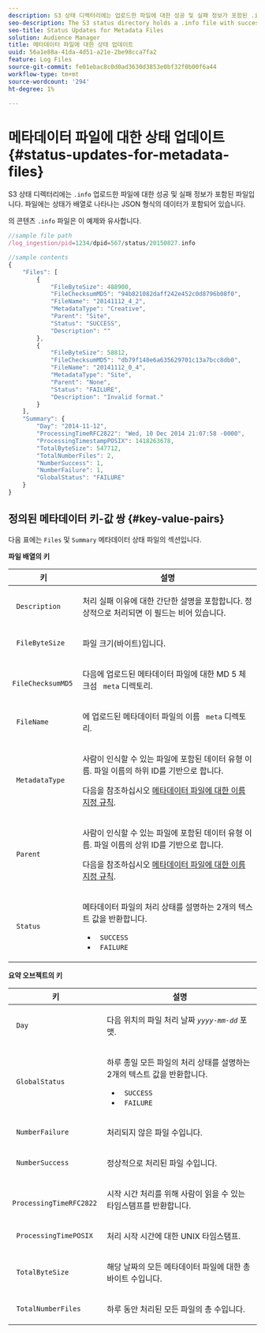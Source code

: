 ```yaml
---
description: S3 상태 디렉터리에는 업로드한 파일에 대한 성공 및 실패 정보가 포함된 .info 파일이 있습니다. 파일에는 상태가 배열로 나타나는 JSON 형식의 데이터가 포함되어 있습니다.
seo-description: The S3 status directory holds a .info file with success and failure information about your uploaded files. The file contains JSON-formatted data with status results in an array.
seo-title: Status Updates for Metadata Files
solution: Audience Manager
title: 메타데이터 파일에 대한 상태 업데이트
uuid: 56a1e88a-41da-4d51-a21e-2be98cca7fa2
feature: Log Files
source-git-commit: fe01ebac8c0d0ad3630d3853e0bf32f0b00f6a44
workflow-type: tm+mt
source-wordcount: '294'
ht-degree: 1%

---
```



# 메타데이터 파일에 대한 상태 업데이트{#status-updates-for-metadata-files}

S3 상태 디렉터리에는 `.info` 업로드한 파일에 대한 성공 및 실패 정보가 포함된 파일입니다. 파일에는 상태가 배열로 나타나는 JSON 형식의 데이터가 포함되어 있습니다.

의 콘텐츠 `.info` 파일은 이 예제와 유사합니다.

```js
//sample file path
/log_ingestion/pid=1234/dpid=567/status/20150827.info

//sample contents
{
    "Files": [
        {
            "FileByteSize": 488900,
            "FileChecksumMD5": "94b821082daff242e452c0d8796b08f0",
            "FileName": "20141112_4_2",
            "MetadataType": "Creative",
            "Parent": "Site",
            "Status": "SUCCESS",
            "Description": ""
        },
        {
            "FileByteSize": 58812,
            "FileChecksumMD5": "db79f148e6a635629701c13a7bcc8db0",
            "FileName": "20141112_0_4",
            "MetadataType": "Site",
            "Parent": "None",
            "Status": "FAILURE",
            "Description": "Invalid format."
        }
    ],
    "Summary": {
        "Day": "2014-11-12",
        "ProcessingTimeRFC2822": "Wed, 10 Dec 2014 21:07:58 -0000",
        "ProcessingTimestampPOSIX": 1418263678,
        "TotalByteSize": 547712,
        "TotalNumberFiles": 2,
        "NumberSuccess": 1,
        "NumberFailure": 1,
        "GlobalStatus": "FAILURE"
    }
}
```

## 정의된 메타데이터 키-값 쌍 {#key-value-pairs}

다음 표에는 `Files` 및 `Summary` 메타데이터 상태 파일의 섹션입니다.

**파일 배열의 키**

<table id="table_BF23C032FEFA446282E9364E85BE8C9F"> 
 <thead> 
  <tr> 
   <th colname="col1" class="entry"> 키 </th> 
   <th colname="col2" class="entry"> 설명 </th> 
  </tr> 
 </thead>
 <tbody> 
  <tr> 
   <td colname="col1"> <p> <code> Description</code> </p> </td> 
   <td colname="col2"> <p>처리 실패 이유에 대한 간단한 설명을 포함합니다. 정상적으로 처리되면 이 필드는 비어 있습니다. </p> </td> 
  </tr> 
  <tr> 
   <td colname="col1"> <p> <code> FileByteSize</code> </p> </td> 
   <td colname="col2"> <p>파일 크기(바이트)입니다. </p> </td> 
  </tr> 
  <tr> 
   <td colname="col1"> <p> <code> FileChecksumMD5</code> </p> </td> 
   <td colname="col2"> <p>다음에 업로드된 메타데이터 파일에 대한 MD 5 체크섬 <code> meta</code> 디렉토리. </p> </td> 
  </tr> 
  <tr> 
   <td colname="col1"> <p> <code> FileName</code> </p> </td> 
   <td colname="col2"> <p>에 업로드된 메타데이터 파일의 이름 <code> meta</code> 디렉토리. </p> </td> 
  </tr> 
  <tr> 
   <td colname="col1"> <p> <code> MetadataType</code> </p> </td> 
   <td colname="col2"> <p>사람이 인식할 수 있는 파일에 포함된 데이터 유형 이름. 파일 이름의 하위 ID를 기반으로 합니다. </p> <p>다음을 참조하십시오 <a href="../../../reporting/audience-optimization-reports/metadata-files-intro/metadata-file-names.md"> 메타데이터 파일에 대한 이름 지정 규칙</a>. </p> </td> 
  </tr> 
  <tr> 
   <td colname="col1"> <p> <code> Parent</code> </p> </td> 
   <td colname="col2"> <p>사람이 인식할 수 있는 파일에 포함된 데이터 유형 이름. 파일 이름의 상위 ID를 기반으로 합니다. </p> <p>다음을 참조하십시오 <a href="../../../reporting/audience-optimization-reports/metadata-files-intro/metadata-file-names.md"> 메타데이터 파일에 대한 이름 지정 규칙</a>. </p> </td> 
  </tr> 
  <tr> 
   <td colname="col1"> <p> <code> Status</code> </p> </td> 
   <td colname="col2"> <p>메타데이터 파일의 처리 상태를 설명하는 2개의 텍스트 값을 반환합니다. </p> 
    <ul id="ul_3814EBB6B42B4EB294B1ABA5782190B6"> 
     <li id="li_92AAECE7E9A44B1193A1D93ABBCE46B0"> <code> SUCCESS</code> </li> 
     <li id="li_3109F4E254374117A89CB989F221CB18"> <code> FAILURE</code> </li> 
    </ul> </td> 
  </tr> 
 </tbody> 
</table>

**요약 오브젝트의 키**

<table id="table_C765A0CDBAA14A2FB5E0D38BDD1D292A"> 
 <thead> 
  <tr> 
   <th colname="col1" class="entry"> 키 </th> 
   <th colname="col2" class="entry"> 설명 </th> 
  </tr> 
 </thead>
 <tbody> 
  <tr> 
   <td colname="col1"> <p> <code> Day</code> </p> </td> 
   <td colname="col2"> <p>다음 위치의 파일 처리 날짜 <code><i>yyyy-mm-dd</i></code> 포맷. </p> </td> 
  </tr> 
  <tr> 
   <td colname="col1"> <p> <code> GlobalStatus</code> </p> </td> 
   <td colname="col2"> <p>하루 종일 모든 파일의 처리 상태를 설명하는 2개의 텍스트 값을 반환합니다. </p> 
    <ul id="ul_3FC092CA043A486C9C79FECF71FAF8FB"> 
     <li id="li_754B32D8267D44BBBD6EC354C459C566"> <code> SUCCESS</code> </li> 
     <li id="li_8B64E39C80424AC2B95DF9B53D62864E"> <code> FAILURE</code> </li> 
    </ul> </td> 
  </tr> 
  <tr> 
   <td colname="col1"> <p> <code> NumberFailure</code> </p> </td> 
   <td colname="col2"> <p>처리되지 않은 파일 수입니다. </p> </td> 
  </tr> 
  <tr> 
   <td colname="col1"> <p> <code> NumberSuccess</code> </p> </td> 
   <td colname="col2"> <p>정상적으로 처리된 파일 수입니다. </p> </td> 
  </tr> 
  <tr> 
   <td colname="col1"> <p> <code> ProcessingTimeRFC2822</code> </p> </td> 
   <td colname="col2"> <p>시작 시간 처리를 위해 사람이 읽을 수 있는 타임스탬프를 반환합니다. </p> </td> 
  </tr> 
  <tr> 
   <td colname="col1"> <p> <code> ProcessingTimePOSIX</code> </p> </td> 
   <td colname="col2"> <p>처리 시작 시간에 대한 UNIX 타임스탬프. </p> </td> 
  </tr> 
  <tr> 
   <td colname="col1"> <p> <code> TotalByteSize</code> </p> </td> 
   <td colname="col2"> <p>해당 날짜의 모든 메타데이터 파일에 대한 총 바이트 수입니다. </p> </td> 
  </tr> 
  <tr> 
   <td colname="col1"> <p> <code> TotalNumberFiles</code> </p> </td> 
   <td colname="col2"> <p>하루 동안 처리된 모든 파일의 총 수입니다. </p> </td> 
  </tr> 
 </tbody> 
</table>
